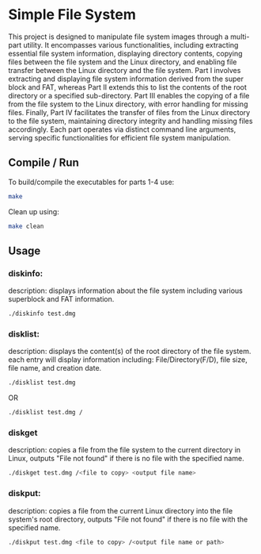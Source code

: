 # Simple File System

This project is designed to manipulate file system images through a multi-part utility. It encompasses various functionalities, including extracting essential file system information, displaying directory contents, copying files between the file system and the Linux directory, and enabling file transfer between the Linux directory and the file system. Part I involves extracting and displaying file system information derived from the super block and FAT, whereas Part II extends this to list the contents of the root directory or a specified sub-directory. Part III enables the copying of a file from the file system to the Linux directory, with error handling for missing files. Finally, Part IV facilitates the transfer of files from the Linux directory to the file system, maintaining directory integrity and handling missing files accordingly. Each part operates via distinct command line arguments, serving specific functionalities for efficient file system manipulation.

## Compile / Run

To build/compile the executables for parts 1-4 use:
```bash
make
```
Clean up using:
```bash
make clean
```

## Usage

### diskinfo:
description: displays information about the file system including various superblock and FAT information.

```bash
./diskinfo test.dmg
```

### disklist:
description: displays the content(s) of the root directory of the file system.
each entry will display information including: File/Directory(F/D), file size, file name, and creation date.

```bash
./disklist test.dmg
```

OR

```bash
./disklist test.dmg /
```

### diskget

description: copies a file from the file system to the current directory in Linux, outputs "File not found"
if there is no file with the specified name.

```bash
./diskget test.dmg /<file to copy> <output file name>
```

### diskput:
description: copies a file from the current Linux directory into the file system's root directory, outputs "File not found" if there is no file with the specified name.

```bash
./diskput test.dmg <file to copy> /<output file name or path>
```